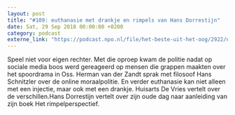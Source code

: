 ```yaml
---
layout: post
title: "#109: euthanasie met drankje en rimpels van Hans Dorrestijn"
date: Sat, 29 Sep 2018 00:00:00 +0200
category: podcast
externe_link: "https://podcast.npo.nl/file/het-beste-uit-het-oog/2922/nporadio1_het-beste-uit-het-oog_20180929_109-euthanasie-met-drankje-en-rimpels-van-hans-dorrestijn.mp3"
---
```


Speel niet voor eigen rechter. Met die oproep kwam de politie nadat op sociale media boos werd gereageerd op mensen die grappen maakten over het spoordrama in Oss. Herman van der Zandt sprak met filosoof Hans Schnitzler over de online moraalpolitie. En verder euthanasie kan niet alleen met een injectie, maar ook met een drankje. Huisarts De Vries vertelt over de verschillen.Hans Dorrestijn vertelt over zijn oude dag naar aanleiding van zijn boek Het rimpelperspectief.
